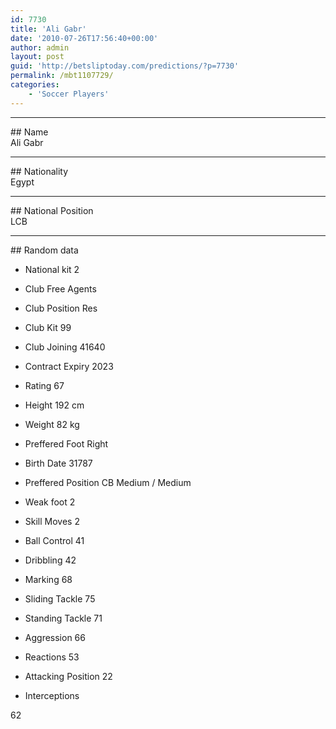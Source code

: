 ```yaml
---
id: 7730
title: 'Ali Gabr'
date: '2010-07-26T17:56:40+00:00'
author: admin
layout: post
guid: 'http://betsliptoday.com/predictions/?p=7730'
permalink: /mbt1107729/
categories:
    - 'Soccer Players'
---
```


- - - - - -

\## Name  
 Ali Gabr

- - - - - -

\## Nationality  
 Egypt

- - - - - -

\## National Position  
 LCB

- - - - - -

\## Random data

- National kit
 2

- Club
 Free Agents

- Club Position
 Res

- Club Kit
 99

- Club Joining
 41640

- Contract Expiry
 2023

- Rating
 67

- Height
 192 cm

- Weight
 82 kg

- Preffered Foot
 Right

- Birth Date
 31787

- Preffered Position
 CB Medium / Medium

- Weak foot
 2

- Skill Moves
 2

- Ball Control
 41

- Dribbling
 42

- Marking
 68

- Sliding Tackle
 75

- Standing Tackle
 71

- Aggression
 66

- Reactions
 53

- Attacking Position
 22

- Interceptions

 62